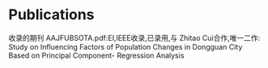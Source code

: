 # Publications
收录的期刊
AAJFUBSOTA.pdf:EI,IEEE收录,已录用,与 Zhitao Cui合作,唯一二作:
Study on Influencing Factors of Population Changes in Dongguan City Based on Principal Component- Regression Analysis
